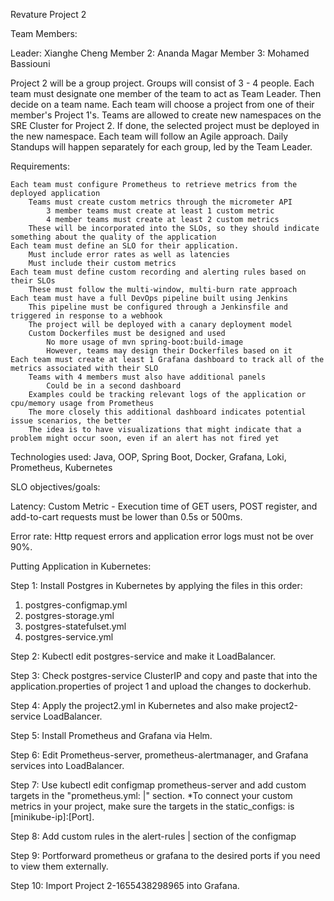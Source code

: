Revature Project 2

Team Members:

Leader: Xianghe Cheng
Member 2: Ananda Magar
Member 3: Mohamed Bassiouni

Project 2 will be a group project. Groups will consist of 3 - 4 people. Each team must designate one member of the team to act as Team Leader. Then decide on a team name. Each team will choose a project from one of their member's Project 1's. Teams are allowed to create new namespaces on the SRE Cluster for Project 2. If done, the selected project must be deployed in the new namespace. Each team will follow an Agile approach. Daily Standups will happen separately for each group, led by the Team Leader.

Requirements:

    Each team must configure Prometheus to retrieve metrics from the deployed application
        Teams must create custom metrics through the micrometer API
            3 member teams must create at least 1 custom metric
            4 member teams must create at least 2 custom metrics
        These will be incorporated into the SLOs, so they should indicate something about the quality of the application
    Each team must define an SLO for their application.
        Must include error rates as well as latencies
        Must include their custom metrics
    Each team must define custom recording and alerting rules based on their SLOs
        These must follow the multi-window, multi-burn rate approach
    Each team must have a full DevOps pipeline built using Jenkins
        This pipeline must be configured through a Jenkinsfile and triggered in response to a webhook
        The project will be deployed with a canary deployment model
        Custom Dockerfiles must be designed and used
            No more usage of mvn spring-boot:build-image
            However, teams may design their Dockerfiles based on it
    Each team must create at least 1 Grafana dashboard to track all of the metrics associated with their SLO
        Teams with 4 members must also have additional panels
            Could be in a second dashboard
        Examples could be tracking relevant logs of the application or cpu/memory usage from Prometheus
        The more closely this additional dashboard indicates potential issue scenarios, the better
        The idea is to have visualizations that might indicate that a problem might occur soon, even if an alert has not fired yet

Technologies used: Java, OOP, Spring Boot, Docker, Grafana, Loki, Prometheus, Kubernetes

SLO objectives/goals:

Latency: Custom Metric - Execution time of GET users, POST register, and add-to-cart requests must be lower than 0.5s or 500ms.

Error rate: Http request errors and application error logs must not be over 90%.

Putting Application in Kubernetes:

Step 1: Install Postgres in Kubernetes by applying the files in this order:
  1. postgres-configmap.yml
  2. postgres-storage.yml
  3. postgres-statefulset.yml
  4. postgres-service.yml

Step 2: Kubectl edit postgres-service and make it LoadBalancer.

Step 3: Check postgres-service ClusterIP and copy and paste that into the application.properties of project 1 and upload the changes to dockerhub.

Step 4: Apply the project2.yml in Kubernetes and also make project2-service LoadBalancer.

Step 5: Install Prometheus and Grafana via Helm.

Step 6: Edit Prometheus-server, prometheus-alertmanager, and Grafana services into LoadBalancer.

Step 7: Use kubectl edit configmap prometheus-server and add custom targets in the "prometheus.yml: |" section.
*To connect your custom metrics in your project, make sure the targets in the static_configs: is [minikube-ip]:[Port].

Step 8: Add custom rules in the alert-rules | section of the configmap

Step 9: Portforward prometheus or grafana to the desired ports if you need to view them externally.  

Step 10: Import Project 2-1655438298965 into Grafana.

